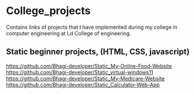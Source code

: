 # College_projects
Contains links of projects that I have implemented during my college in computer engineering at Ld College of engineering.


## Static beginner projects, (HTML, CSS, javascript)
https://github.com/Bhagi-developer/Static_My-Online-Food-Website
https://github.com/Bhagi-developer/Static_virtual-windows11
https://github.com/Bhagi-developer/Static_My-Medicare-Website
https://github.com/Bhagi-developer/Static_Calculator-Web-App
